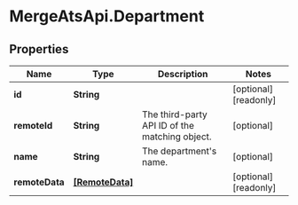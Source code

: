 # MergeAtsApi.Department

## Properties

Name | Type | Description | Notes
------------ | ------------- | ------------- | -------------
**id** | **String** |  | [optional] [readonly] 
**remoteId** | **String** | The third-party API ID of the matching object. | [optional] 
**name** | **String** | The department&#39;s name. | [optional] 
**remoteData** | [**[RemoteData]**](RemoteData.md) |  | [optional] [readonly] 


